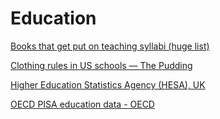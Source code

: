 # Education

[Books that get put on teaching syllabi (huge list)](https://opensyllabus.org/)

[Clothing rules in US schools — The Pudding](https://github.com/the-pudding/data/tree/master/dress-codes)

[Higher Education Statistics Agency (HESA), UK](https://www.hesa.ac.uk/data-and-analysis)

[OECD PISA education data - OECD](https://www.oecd.org/pisa/data/)
